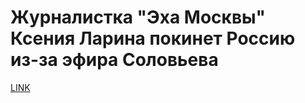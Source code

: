 # Журналистка "Эха Москвы" Ксения Ларина покинет Россию из-за эфира Соловьева



[LINK](https://varlamov.ru/2624469.html)